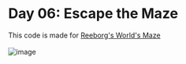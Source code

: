 # Day 06: Escape the Maze
This code is made for [Reeborg's World's Maze](https://reeborg.ca/reeborg.html?lang=en&mode=python&menu=worlds%2Fmenus%2Freeborg_intro_en.json&name=Maze&url=worlds%2Ftutorial_en%2Fmaze1.json)
<br><br>
![image](https://github.com/Kitobal/100-days-of-python/assets/114311709/6e5162a6-8943-4f9e-a749-b00bf5b794ed)

